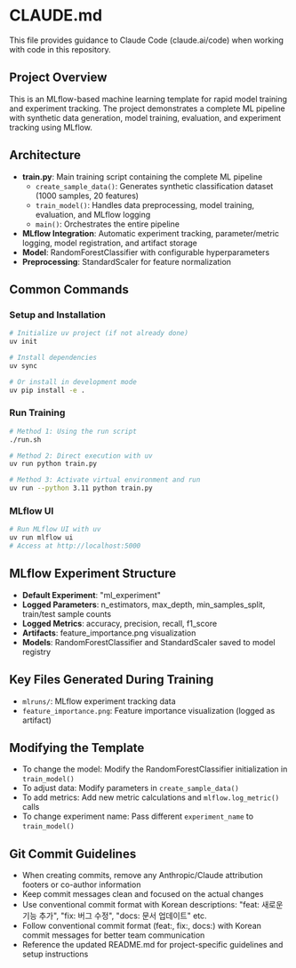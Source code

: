 # CLAUDE.md

This file provides guidance to Claude Code (claude.ai/code) when working with code in this repository.

## Project Overview

This is an MLflow-based machine learning template for rapid model training and experiment tracking. The project demonstrates a complete ML pipeline with synthetic data generation, model training, evaluation, and experiment tracking using MLflow.

## Architecture

- **train.py**: Main training script containing the complete ML pipeline
  - `create_sample_data()`: Generates synthetic classification dataset (1000 samples, 20 features)
  - `train_model()`: Handles data preprocessing, model training, evaluation, and MLflow logging
  - `main()`: Orchestrates the entire pipeline
- **MLflow Integration**: Automatic experiment tracking, parameter/metric logging, model registration, and artifact storage
- **Model**: RandomForestClassifier with configurable hyperparameters
- **Preprocessing**: StandardScaler for feature normalization

## Common Commands

### Setup and Installation
```bash
# Initialize uv project (if not already done)
uv init

# Install dependencies
uv sync

# Or install in development mode
uv pip install -e .
```

### Run Training
```bash
# Method 1: Using the run script
./run.sh

# Method 2: Direct execution with uv
uv run python train.py

# Method 3: Activate virtual environment and run
uv run --python 3.11 python train.py
```

### MLflow UI
```bash
# Run MLflow UI with uv
uv run mlflow ui
# Access at http://localhost:5000
```

## MLflow Experiment Structure

- **Default Experiment**: "ml_experiment"
- **Logged Parameters**: n_estimators, max_depth, min_samples_split, train/test sample counts
- **Logged Metrics**: accuracy, precision, recall, f1_score
- **Artifacts**: feature_importance.png visualization
- **Models**: RandomForestClassifier and StandardScaler saved to model registry

## Key Files Generated During Training

- `mlruns/`: MLflow experiment tracking data
- `feature_importance.png`: Feature importance visualization (logged as artifact)

## Modifying the Template

- To change the model: Modify the RandomForestClassifier initialization in `train_model()`
- To adjust data: Modify parameters in `create_sample_data()` 
- To add metrics: Add new metric calculations and `mlflow.log_metric()` calls
- To change experiment name: Pass different `experiment_name` to `train_model()`


## Git Commit Guidelines
- When creating commits, remove any Anthropic/Claude attribution footers or co-author information
- Keep commit messages clean and focused on the actual changes
- Use conventional commit format with Korean descriptions: "feat: 새로운 기능 추가", "fix: 버그 수정", "docs: 문서 업데이트" etc.
- Follow conventional commit format (feat:, fix:, docs:) with Korean commit messages for better team communication
- Reference the updated README.md for project-specific guidelines and setup instructions